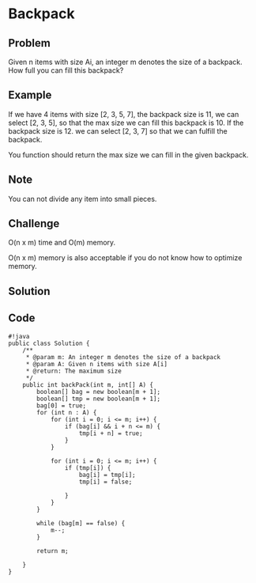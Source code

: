 Backpack
===


Problem
-------

Given n items with size Ai, an integer m denotes the size of a backpack. How full you can fill this backpack?

Example
-------

If we have 4 items with size [2, 3, 5, 7], the backpack size is 11, we can select [2, 3, 5], so that the max size we can fill this backpack is 10. If the backpack size is 12. we can select [2, 3, 7] so that we can fulfill the backpack.

You function should return the max size we can fill in the given backpack.

Note
---------

You can not divide any item into small pieces.

Challenge
---------

O(n x m) time and O(m) memory.

O(n x m) memory is also acceptable if you do not know how to optimize memory.

Solution
--------

Code
----

    #!java
    public class Solution {
        /**
         * @param m: An integer m denotes the size of a backpack
         * @param A: Given n items with size A[i]
         * @return: The maximum size
         */
        public int backPack(int m, int[] A) {
            boolean[] bag = new boolean[m + 1];
            boolean[] tmp = new boolean[m + 1];
            bag[0] = true;
            for (int n : A) {
                for (int i = 0; i <= m; i++) {
                    if (bag[i] && i + n <= m) {
                        tmp[i + n] = true;
                    }
                }
                
                for (int i = 0; i <= m; i++) {
                    if (tmp[i]) {
                        bag[i] = tmp[i];
                        tmp[i] = false;
                        
                    }
                }
            }
            
            while (bag[m] == false) {
                m--;
            }    
            
            return m;
        
        }
    }